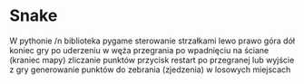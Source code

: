 # Snake 
W pythonie /n
biblioteka pygame 
sterowanie strzałkami lewo prawo góra dół
koniec gry po uderzeniu w węża 
przegrania po wpadnięciu na ściane (kraniec mapy)
zliczanie punktów
przycisk restart po przegranej lub wyjście z gry 
generowanie punktów do zebrania (zjedzenia) w losowych miejscach 
